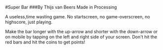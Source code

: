 #Super Bar
###By Thijs van Beers
Made in Processing

A useless,time wasting game. No startscreen, no game-overscreen, no highscore, just playing.

Make the bar longer with the up-arrow and shorter with the down-arrow or on mobile by tapping on the left and right side of your screen.
Don't hit the red bars and hit the coins to get points!
